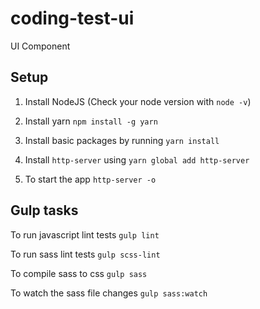 # coding-test-ui
UI Component

## Setup

1. Install NodeJS (Check your node version with `node -v`)

2. Install yarn `npm install -g yarn`

2. Install basic packages by running `yarn install`

4. Install `http-server` using `yarn global add http-server`

5. To start the app `http-server -o`


## Gulp tasks

To run javascript lint tests `gulp lint`

To run sass lint tests `gulp scss-lint`

To compile sass to css `gulp sass`

To watch the sass file changes `gulp sass:watch`
